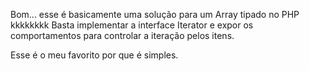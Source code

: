 Bom... esse é basicamente uma solução para um Array tipado no PHP kkkkkkkk
Basta implementar a interface Iterator e expor os comportamentos
para controlar a iteração pelos itens.

Esse é o meu favorito por que é simples.